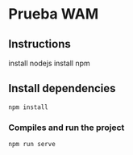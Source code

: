 # Prueba WAM

## Instructions
install nodejs
install npm

## Install dependencies
```
npm install
```

### Compiles and run the project
```
npm run serve
```
